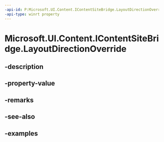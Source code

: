 ```yaml
---
-api-id: P:Microsoft.UI.Content.IContentSiteBridge.LayoutDirectionOverride
-api-type: winrt property
---
```


# Microsoft.UI.Content.IContentSiteBridge.LayoutDirectionOverride

<!--
public System.Nullable<Microsoft.UI.Content.ContentLayoutDirection> LayoutDirectionOverride { get; set; }
-->


## -description

## -property-value

## -remarks

## -see-also

## -examples



